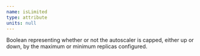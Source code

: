 ```yaml
---
name: isLimited
type: attribute
units: null
---
```


Boolean representing whether or not the autoscaler is capped, either up or down, by the maximum or minimum replicas configured.